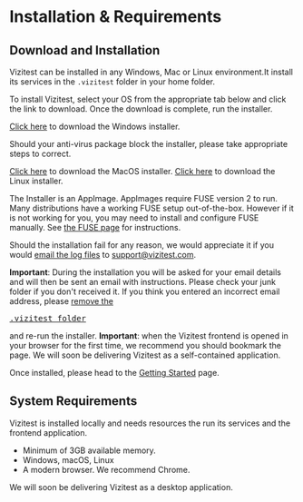 # Installation &amp; Requirements

## Download and Installation
Vizitest can be installed in any Windows, Mac or Linux environment.It install its services in the ```.vizitest``` folder in your home folder.

To install Vizitest, select your OS from the appropriate tab below and click the link to download. Once the download is complete, run the installer.

<tabs>
<tab title="Windows">
<p><a href="https://mrm.automated-software-testing.com/releases/com/ast/vizitest/beta/installer/vizitest_beta_0.1.0_installer_x64.exe">Click here</a> to download the Windows installer.</p>
<p>Should your anti-virus package block the installer, please take appropriate steps to correct.</p>
</tab>
<tab title="MacOS"><a href="https://mrm.automated-software-testing.com/releases/com/ast/vizitest/beta/installer/vizitest_beta_0.1.0_installer_x64.dmg">Click here</a> to download the MacOS installer.</tab>
<tab title="Linux"><a href="https://mrm.automated-software-testing.com/releases/com/ast/vizitest/beta/installer/vizitest_beta_0.1.0_installer_amd64.AppImage">Click here</a> to download the Linux installer.

The Installer is an AppImage. AppImages require FUSE version 2 to run. Many distributions have a working FUSE setup out-of-the-box. However if it is not working for you, you may need to install and configure FUSE manually. See <a href="https://github.com/AppImage/AppImageKit/wiki/FUSE">the FUSE page</a> for instructions.
</tab>
</tabs>

Should the installation fail for any reason, we would appreciate it if you would [email the log files](Log-files.md) to [support@vizitest.com](mailto:support@vizitest.com).

<warning>
<strong>Important</strong>: During the installation you will be asked for your email details and will then be sent an email with instructions. Please check your junk folder if you don't received it. If you think you entered an incorrect email address, please <a href="Vizitest-services.md">remove the <pre>.vizitest folder</pre></a> and re-run the installer. 
</warning>

<warning>
<strong>Important</strong>: when the Vizitest frontend is opened in your browser for the first time, we recommend you should bookmark the page. We will soon be delivering Vizitest as a self-contained application.
</warning>

Once installed, please head to the [Getting Started](Overview.md) page.


## System Requirements
Vizitest is installed locally and needs resources the run its services and the frontend application.

- Minimum of 3GB available memory.
- Windows, macOS, Linux
- A modern browser. We recommend Chrome.

We will soon be delivering Vizitest as a desktop application.

